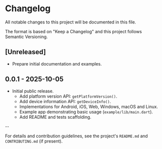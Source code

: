 # Changelog

All notable changes to this project will be documented in this file.

The format is based on "Keep a Changelog" and this project follows Semantic Versioning.

## [Unreleased]

- Prepare initial documentation and examples.

## 0.0.1 - 2025-10-05

- Initial public release.
	- Add platform version API: `getPlatformVersion()`.
	- Add device information API: `getDeviceInfo()`.
	- Implementations for Android, iOS, Web, Windows, macOS and Linux.
	- Example app demonstrating basic usage (`example/lib/main.dart`).
	- Add README and tests scaffolding.

--

For details and contribution guidelines, see the project's `README.md` and `CONTRIBUTING.md` (if present).
